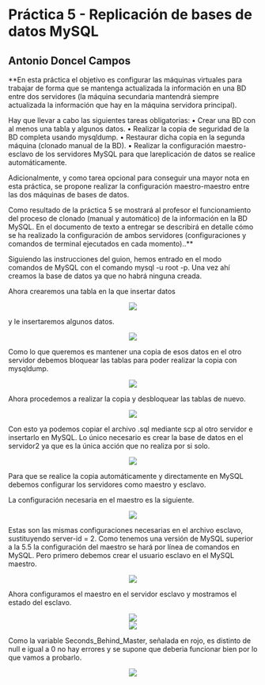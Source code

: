 Práctica 5 - Replicación de bases de datos MySQL
==================================================
Antonio Doncel Campos
--------------------------------------------------

**En esta práctica el objetivo es configurar las máquinas virtuales para trabajar de forma
que se mantenga actualizada la información en una BD entre dos servidores (la
máquina secundaria mantendrá siempre actualizada la información que hay en la
máquina servidora principal).

Hay que llevar a cabo las siguientes tareas obligatorias:
• Crear una BD con al menos una tabla y algunos datos.
• Realizar la copia de seguridad de la BD completa usando mysqldump.
• Restaurar dicha copia en la segunda máquina (clonado manual de la BD).
• Realizar la configuración maestro-esclavo de los servidores MySQL para
que lareplicación de datos se realice automáticamente.

Adicionalmente, y como tarea opcional para conseguir una mayor nota en esta
práctica, se propone realizar la configuración maestro-maestro entre las dos máquinas
de bases de datos.

Como resultado de la práctica 5 se mostrará al profesor el funcionamiento del proceso
de clonado (manual y automático) de la información en la BD MySQL. En el
documento de texto a entregar se describirá en detalle cómo se ha realizado la
configuración de ambos servidores (configuraciones y comandos de terminal
ejecutados en cada momento)..**

Siguiendo las instrucciones del guion, hemos entrado en el modo comandos de MySQL con
el comando mysql -u root -p. Una vez ahí creamos la base de datos ya que no habrá ninguna creada.

Ahora crearemos una tabla en la que insertar datos
<div align="center"><img src="img/1.-crear_tabla.png"></div>

y le insertaremos algunos datos.
<div align="center"><img src="img/2.-insertar_datos.png"></div>

Como lo que queremos es mantener una copia de esos datos en el otro servidor debemos bloquear
las tablas para poder realizar la copia con mysqldump.
<div align="center"><img src="img/4.-bloqueo_lectura.png"></div>

Ahora procedemos a realizar la copia y desbloquear las tablas de nuevo.
<div align="center"><img src="img/5.-copia_desbloqueo.png"></div>

Con esto ya podemos copiar el archivo .sql mediante scp al otro servidor e insertarlo en
MySQL. Lo único necesario es crear la base de datos en el servidor2 ya que es la única acción
que no realiza por si solo.
<div align="center"><img src="img/6.-copiar_seg_serv2.png"></div>

Para que se realice la copia automáticamente y directamente en MySQL debemos configurar los servidores
como maestro y esclavo.

La configuración necesaria en el maestro es la siguiente.
<div align="center"><img src="img/7.-config_maestro.png"></div>

Estas son las mismas configuraciones necesarias en el archivo esclavo, sustituyendo server-id = 2.
Como tenemos una versión de MySQL superior a la 5.5 la configuración del maestro se hará por
línea de comandos en MySQL. Pero primero debemos crear el usuario esclavo en el MySQL maestro.
<div align="center"><img src="img/8.-crear_user_esclavo.png"></div>

Ahora configuramos el maestro en el servidor esclavo y mostramos el estado del esclavo.
<div align="center"><img src="img/9.-config_user_esclavo.png"></div>
<div align="center"><img src="img/10.-estado_esclavo.png"></div>

Como la variable Seconds_Behind_Master, señalada en rojo, es distinto de null e igual a 0
no hay errores y se supone que deberia funcionar bien por lo que vamos a probarlo.
<div align="center"><img src="img/11.-prueba_esclavo.png"></div>